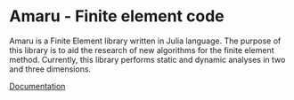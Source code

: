 # Amaru - Finite element code

<!-- <p align="center">
  <img src="docs/src/assets/amaru2.png" />
</p> -->

Amaru is a Finite Element library written in Julia language. The purpose of this library is to aid the research of new algorithms for the finite element method. Currently, this library performs static and dynamic analyses in two and three dimensions.

[Documentation](https://numsoftware.github.io/Amaru.jl/dev/)